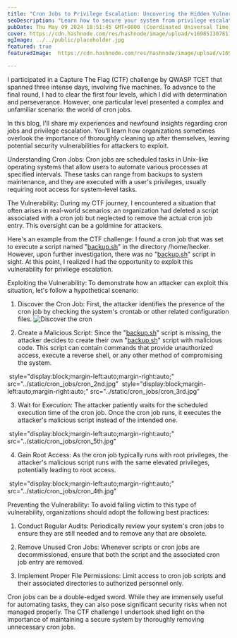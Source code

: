 ```yaml
---
title: "Cron Jobs to Privilege Escalation: Uncovering the Hidden Vulnerabilities"
seoDescription: "Learn how to secure your system from privilege escalation risks associated with cron jobs."
pubDate: Thu May 09 2024 18:51:45 GMT+0000 (Coordinated Universal Time)
cover: https://cdn.hashnode.com/res/hashnode/image/upload/v1698513078119/44c1ff38-13f8-4d2f-b45e-0b085b5e72af.png
ogImage: ../../public/placeholder.jpg
featured: true
featuredImage:  https://cdn.hashnode.com/res/hashnode/image/upload/v1698513078119/44c1ff38-13f8-4d2f-b45e-0b085b5e72af.png

---
```


I participated in a Capture The Flag (CTF) challenge by QWASP TCET that spanned three intense days, involving five machines. To advance to the final round, I had to clear the first four levels, which I did with determination and perseverance. However, one particular level presented a complex and unfamiliar scenario: the world of cron jobs.

In this blog, I'll share my experiences and newfound insights regarding cron jobs and privilege escalation. You'll learn how organizations sometimes overlook the importance of thoroughly cleaning up after themselves, leaving potential security vulnerabilities for attackers to exploit.

Understanding Cron Jobs: Cron jobs are scheduled tasks in Unix-like operating systems that allow users to automate various processes at specified intervals. These tasks can range from backups to system maintenance, and they are executed with a user's privileges, usually requiring root access for system-level tasks.

The Vulnerability: During my CTF journey, I encountered a situation that often arises in real-world scenarios: an organization had deleted a script associated with a cron job but neglected to remove the actual cron job entry. This oversight can be a goldmine for attackers.

Here's an example from the CTF challenge: I found a cron job that was set to execute a script named "[backup.sh](backup[*]sh)" in the directory /home/hecker. However, upon further investigation, there was no "[backup.sh](backup[*]sh)" script in sight. At this point, I realized I had the opportunity to exploit this vulnerability for privilege escalation.

Exploiting the Vulnerability: To demonstrate how an attacker can exploit this situation, let's follow a hypothetical scenario:

1. Discover the Cron Job: First, the attacker identifies the presence of the cron job by checking the system's crontab or other related configuration files.
    ![Discover the cron]( ../static/cron_jobs/cron_1st.jpg)


2. Create a Malicious Script: Since the "[backup.sh](backup[.]sh)" script is missing, the attacker decides to create their own "[backup.sh](http://backup.sh)" script with malicious code. This script can contain commands that provide unauthorized access, execute a reverse shell, or any other method of compromising the system.

<img>
style="display:block;margin-left:auto;margin-right:auto;"
src="../static/cron_jobs/cron_2nd.jpg"
</img>
<img>
style="display:block;margin-left:auto;margin-right:auto;"
src="../static/cron_jobs/cron_3rd.jpg"
</img>


3. Wait for Execution: The attacker patiently waits for the scheduled execution time of the cron job. Once the cron job runs, it executes the attacker's malicious script instead of the intended one.
<img>
style="display:block;margin-left:auto;margin-right:auto;"
src="../static/cron_jobs/cron_5th.jpg"
</img>
    
4. Gain Root Access: As the cron job typically runs with root privileges, the attacker's malicious script runs with the same elevated privileges, potentially leading to root access.
    
<img>
style="display:block;margin-left:auto;margin-right:auto;"
src="../static/cron_jobs/cron_4th.jpg"
</img>

Preventing the Vulnerability: To avoid falling victim to this type of vulnerability, organizations should adopt the following best practices:

1. Conduct Regular Audits: Periodically review your system's cron jobs to ensure they are still needed and to remove any that are obsolete.
    
2. Remove Unused Cron Jobs: Whenever scripts or cron jobs are decommissioned, ensure that both the script and the associated cron job entry are removed.
    
3. Implement Proper File Permissions: Limit access to cron job scripts and their associated directories to authorized personnel only.
    

Cron jobs can be a double-edged sword. While they are immensely useful for automating tasks, they can also pose significant security risks when not managed properly. The CTF challenge I undertook shed light on the importance of maintaining a secure system by thoroughly removing unnecessary cron jobs.